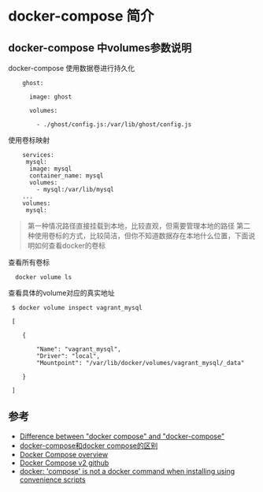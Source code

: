 # docker-compose 简介

## docker-compose 中volumes参数说明

docker-compose 使用数据卷进行持久化

```
    ghost:  
    
      image: ghost
    
      volumes:
    
        - ./ghost/config.js:/var/lib/ghost/config.js

```

使用卷标映射

```
    services:
     mysql:  
      image: mysql
      container_name: mysql
      volumes:
        - mysql:/var/lib/mysql
    ...
    volumes:
     mysql:

```

>第一种情况路径直接挂载到本地，比较直观，但需要管理本地的路径
>第二种使用卷标的方式，比较简洁，但你不知道数据存在本地什么位置，下面说明如何查看docker的卷标

查看所有卷标

```
  docker volume ls 

```

查看具体的volume对应的真实地址

```
 $ docker volume inspect vagrant_mysql

 [
 
    {
 
        "Name": "vagrant_mysql",
        "Driver": "local",
        "Mountpoint": "/var/lib/docker/volumes/vagrant_mysql/_data"
 
    }
 
 ]

```

## 参考

- [Difference between "docker compose" and "docker-compose"](https://stackoverflow.com/questions/66514436/difference-between-docker-compose-and-docker-compose)
- [docker-compose和docker compose的区别](https://www.cnblogs.com/zhaodalei/p/17553269.html)
- [Docker Compose overview](https://docs.docker.com/compose/#install-on-linux)
- [Docker Compose v2 github](https://github.com/docker/compose)
- [docker: 'compose' is not a docker command when installing using convenience scripts](https://github.com/docker/compose/issues/8630)
